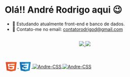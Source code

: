 # Olá!! André Rodrigo aqui 😉
- 🌱 Estudando atualmente front-end e banco de dados.
- 💬 Contato-me no email: contatorodrigod@gmail.com

##

<div align="center">
  <a href="https://github.com/andrerodrigod">
  <img height="180em" src="https://github-readme-stats.vercel.app/api?username=andrerodrigod&show_icons=true&theme=dark&include_all_commits=true&count_private=true"/>
  <img height="180em" src="https://github-readme-stats.vercel.app/api/top-langs/?username=andrerodrigod&layout=compact&langs_count=7&theme=dark"/>
</div>

##

<div style="display: inline_block"><br>
  <img align="center" alt="Andre-HTML" height="30" width="40" src="https://raw.githubusercontent.com/devicons/devicon/master/icons/html5/html5-original.svg">
  <img align="center" alt="Andre-CSS" height="30" width="40" src="https://raw.githubusercontent.com/devicons/devicon/master/icons/css3/css3-original.svg">
  <img align="center" alt="Andre-CSS" height="30" width="40" src="https://cdn.jsdelivr.net/gh/devicons/devicon/icons/java/java-original.svg" />
  <img align="center" alt="Andre-CSS" height="30" width="40" src="https://cdn.jsdelivr.net/gh/devicons/devicon/icons/mysql/mysql-original.svg" />


</div>
